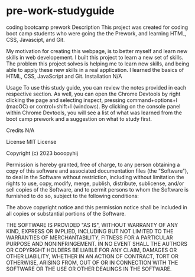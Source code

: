 # pre-work-studyguide
coding bootcamp prework
Description
This project was created for coding boot camp students who were going the the Prework, and learning HTML, CSS, Javascipt, and Git.

My motivation for creating this webpage, is to better myself and learn new skills in web developement.
I built this project to learn a new set of skills.
The problem this project solves is helping me to learn new skills, and being able to apply these new skills in a real application.
I learned the basics of HTML, CSS, JavaScript and Git.
Installation
N/A

Usage
To use this study guide, you can review the notes provided in each respective section. As well, you can open the Chrome Devtools by right clicking the page and selecting inspect, pressing command+options+I (macOC) or control+shift+I (windows). By clicking on the console panel within Chrome Devtools, you will see a list of what was learned from the boot camp prework and a suggestion on what to study first.

Credits
N/A

License
MIT License

Copyright (c) 2023 booopyhij

Permission is hereby granted, free of charge, to any person obtaining a copy of this software and associated documentation files (the "Software"), to deal in the Software without restriction, including without limitation the rights to use, copy, modify, merge, publish, distribute, sublicense, and/or sell copies of the Software, and to permit persons to whom the Software is furnished to do so, subject to the following conditions:

The above copyright notice and this permission notice shall be included in all copies or substantial portions of the Software.

THE SOFTWARE IS PROVIDED "AS IS", WITHOUT WARRANTY OF ANY KIND, EXPRESS OR IMPLIED, INCLUDING BUT NOT LIMITED TO THE WARRANTIES OF MERCHANTABILITY, FITNESS FOR A PARTICULAR PURPOSE AND NONINFRINGEMENT. IN NO EVENT SHALL THE AUTHORS OR COPYRIGHT HOLDERS BE LIABLE FOR ANY CLAIM, DAMAGES OR OTHER LIABILITY, WHETHER IN AN ACTION OF CONTRACT, TORT OR OTHERWISE, ARISING FROM, OUT OF OR IN CONNECTION WITH THE SOFTWARE OR THE USE OR OTHER DEALINGS IN THE SOFTWARE.
